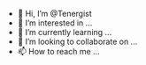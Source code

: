 - 👋 Hi, I’m @Tenergist
- 👀 I’m interested in ...
- 🌱 I’m currently learning ...
- 💞️ I’m looking to collaborate on ...
- 📫 How to reach me ...

<!---
Tenergist/Tenergist is a ✨ special ✨ repository because its `README.md` (this file) appears on your GitHub profile.
You can click the Preview link to take a look at your changes.
--->
